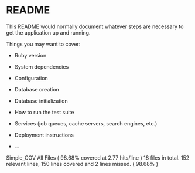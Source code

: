 # README

This README would normally document whatever steps are necessary to get the
application up and running.

Things you may want to cover:

* Ruby version

* System dependencies

* Configuration

* Database creation

* Database initialization

* How to run the test suite

* Services (job queues, cache servers, search engines, etc.)

* Deployment instructions

* ...

Simple_COV
All Files ( 98.68% covered at 2.77 hits/line )
18 files in total.
152 relevant lines, 150 lines covered and 2 lines missed. ( 98.68% )